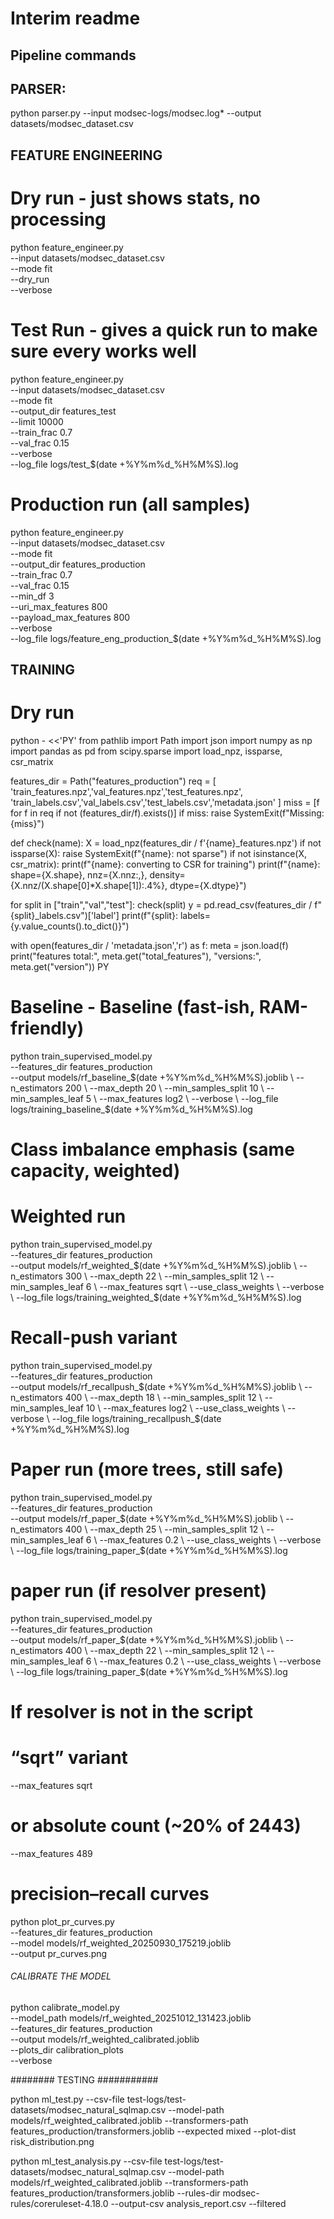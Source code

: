 
# Interim readme

## Pipeline commands

## PARSER:
python parser.py --input modsec-logs/modsec.log* --output datasets/modsec_dataset.csv

## FEATURE ENGINEERING

# Dry run - just shows stats, no processing
python feature_engineer.py \
    --input datasets/modsec_dataset.csv \
    --mode fit \
    --dry_run \
    --verbose

# Test Run - gives a quick run to make sure every works well
python feature_engineer.py \
    --input datasets/modsec_dataset.csv \
    --mode fit \
    --output_dir features_test \
    --limit 10000 \
    --train_frac 0.7 \
    --val_frac 0.15 \
    --verbose \
    --log_file logs/test_$(date +%Y%m%d_%H%M%S).log

# Production run (all samples)
python feature_engineer.py \
    --input datasets/modsec_dataset.csv \
    --mode fit \
    --output_dir features_production \
    --train_frac 0.7 \
    --val_frac 0.15 \
    --min_df 3 \
    --uri_max_features 800 \
    --payload_max_features 800 \
    --verbose \
    --log_file logs/feature_eng_production_$(date +%Y%m%d_%H%M%S).log

## TRAINING

# Dry run
python - <<'PY'
from pathlib import Path
import json
import numpy as np
import pandas as pd
from scipy.sparse import load_npz, issparse, csr_matrix

features_dir = Path("features_production")
req = [
  'train_features.npz','val_features.npz','test_features.npz',
  'train_labels.csv','val_labels.csv','test_labels.csv','metadata.json'
]
miss = [f for f in req if not (features_dir/f).exists()]
if miss: raise SystemExit(f"Missing: {miss}")

def check(name):
    X = load_npz(features_dir / f'{name}_features.npz')
    if not issparse(X): raise SystemExit(f"{name}: not sparse")
    if not isinstance(X, csr_matrix): print(f"{name}: converting to CSR for training")
    print(f"{name}: shape={X.shape}, nnz={X.nnz:,}, density={X.nnz/(X.shape[0]*X.shape[1]):.4%}, dtype={X.dtype}")

for split in ["train","val","test"]:
    check(split)
    y = pd.read_csv(features_dir / f"{split}_labels.csv")['label']
    print(f"{split}: labels={y.value_counts().to_dict()}")

with open(features_dir / 'metadata.json','r') as f:
    meta = json.load(f)
print("features total:", meta.get("total_features"), "versions:", meta.get("version"))
PY

# Baseline - Baseline (fast-ish, RAM-friendly)

python train_supervised_model.py \
  --features_dir features_production \
  --output models/rf_baseline_$(date +%Y%m%d_%H%M%S).joblib \
  --n_estimators 200 \
  --max_depth 20 \
  --min_samples_split 10 \
  --min_samples_leaf 5 \
  --max_features log2 \
  --verbose \
  --log_file logs/training_baseline_$(date +%Y%m%d_%H%M%S).log

# Class imbalance emphasis (same capacity, weighted)

# Weighted run

python train_supervised_model.py \
  --features_dir features_production \
  --output models/rf_weighted_$(date +%Y%m%d_%H%M%S).joblib \
  --n_estimators 300 \
  --max_depth 22 \
  --min_samples_split 12 \
  --min_samples_leaf 6 \
  --max_features sqrt \
  --use_class_weights \
  --verbose \
  --log_file logs/training_weighted_$(date +%Y%m%d_%H%M%S).log



# Recall-push variant

python train_supervised_model.py \
  --features_dir features_production \
  --output models/rf_recallpush_$(date +%Y%m%d_%H%M%S).joblib \
  --n_estimators 400 \
  --max_depth 18 \
  --min_samples_split 12 \
  --min_samples_leaf 10 \
  --max_features log2 \
  --use_class_weights \
  --verbose \
  --log_file logs/training_recallpush_$(date +%Y%m%d_%H%M%S).log


# Paper run (more trees, still safe)

python train_supervised_model.py \
  --features_dir features_production \
  --output models/rf_paper_$(date +%Y%m%d_%H%M%S).joblib \
  --n_estimators 400 \
  --max_depth 25 \
  --min_samples_split 12 \
  --min_samples_leaf 6 \
  --max_features 0.2 \
  --use_class_weights \
  --verbose \
  --log_file logs/training_paper_$(date +%Y%m%d_%H%M%S).log

# paper run (if resolver present)
python train_supervised_model.py \
  --features_dir features_production \
  --output models/rf_paper_$(date +%Y%m%d_%H%M%S).joblib \
  --n_estimators 400 \
  --max_depth 22 \
  --min_samples_split 12 \
  --min_samples_leaf 6 \
  --max_features 0.2 \
  --use_class_weights \
  --verbose \
  --log_file logs/training_paper_$(date +%Y%m%d_%H%M%S).log

# If resolver is not in the script

# “sqrt” variant
--max_features sqrt
# or absolute count (~20% of 2443)
--max_features 489

# precision–recall curves

python plot_pr_curves.py \
  --features_dir features_production \
  --model models/rf_weighted_20250930_175219.joblib \
  --output pr_curves.png

###### CALIBRATE THE MODEL ######
python calibrate_model.py \
    --model_path models/rf_weighted_20251012_131423.joblib \
    --features_dir features_production \
    --output models/rf_weighted_calibrated.joblib \
    --plots_dir calibration_plots \
    --verbose

######## TESTING ###########

python ml_test.py --csv-file test-logs/test-datasets/modsec_natural_sqlmap.csv --model-path models/rf_weighted_calibrated.joblib --transformers-path features_production/transformers.joblib --expected mixed --plot-dist risk_distribution.png 

python ml_test_analysis.py --csv-file test-logs/test-datasets/modsec_natural_sqlmap.csv --model-path models/rf_weighted_calibrated.joblib --transformers-path features_production/transformers.joblib --rules-dir modsec-rules/coreruleset-4.18.0 --output-csv analysis_report.csv --filtered
